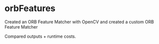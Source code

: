 # orbFeatures

Created an ORB Feature Matcher with OpenCV and created a custom ORB Feature Matcher

Compared outputs + runtime costs.
